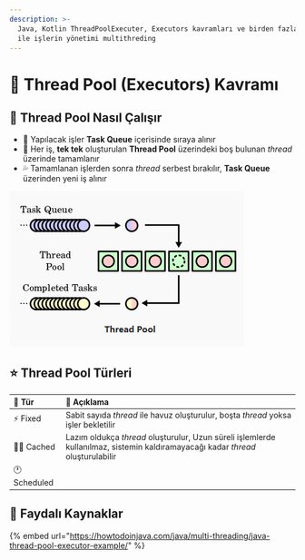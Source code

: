 ```yaml
---
description: >-
  Java, Kotlin ThreadPoolExecuter, Executors kavramları ve birden fazla thread
  ile işlerin yönetimi multithreding
---
```


# 🧵 Thread Pool \(Executors\) Kavramı

## 👀 Thread Pool Nasıl Çalışır

* 🚄 Yapılacak işler **Task Queue** içerisinde sıraya alınır
* 🦄 Her iş, **tek tek** oluşturulan **Thread Pool** üzerindeki boş bulunan _thread_ üzerinde tamamlanır
* 💦 Tamamlanan işlerden sonra _thread_ serbest bırakılır, **Task Queue** üzerinden yeni iş alınır 

![](../.gitbook/assets/thread_pool.png)

## ⭐ Thread Pool Türleri

| 💎 Tür | 📝 Açıklama |
| :--- | :--- |
| ⚡ Fixed | Sabit sayıda _thread_ ile havuz oluşturulur, boşta _thread_ yoksa işler bekletilir |
| 🤹‍♂️ Cached | Lazım oldukça _thread_ oluşturulur, Uzun süreli işlemlerde kullanılmaz, sistemin kaldıramayacağı kadar _thread_ oluşturulabilir |
| 🕐 Scheduled |  |

## 🔗 Faydalı Kaynaklar

{% embed url="https://howtodoinjava.com/java/multi-threading/java-thread-pool-executor-example/" %}


